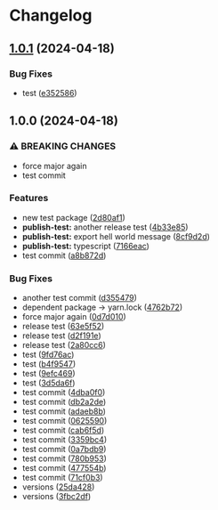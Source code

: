 # Changelog

## [1.0.1](https://github.com/cpro-js/workspace-test/compare/publish-simple-v1.0.0...publish-simple-v1.0.1) (2024-04-18)


### Bug Fixes

* test ([e352586](https://github.com/cpro-js/workspace-test/commit/e3525869cc0907404e7cfe68cc01533317724b17))

## 1.0.0 (2024-04-18)


### ⚠ BREAKING CHANGES

* force major again
* test commit

### Features

* new test package ([2d80af1](https://github.com/cpro-js/workspace-test/commit/2d80af141d5122fb2e18581af4523aced2255af1))
* **publish-test:** another release test ([4b33e85](https://github.com/cpro-js/workspace-test/commit/4b33e858c0bebf905703823fa8bcb514459c31e1))
* **publish-test:** export hell world message ([8cf9d2d](https://github.com/cpro-js/workspace-test/commit/8cf9d2dcbbf08b6721ae8c946542009a1bad323f))
* **publish-test:** typescript ([7166eac](https://github.com/cpro-js/workspace-test/commit/7166eaccc705a9db181cefa5fb618bb3fbe966b1))
* test commit ([a8b872d](https://github.com/cpro-js/workspace-test/commit/a8b872dd4b2165bae0971a13aec8d186e850fe23))


### Bug Fixes

* another test commit ([d355479](https://github.com/cpro-js/workspace-test/commit/d355479181c0e6efa9fa2372852b57176bca8971))
* dependent package -&gt; yarn.lock ([4762b72](https://github.com/cpro-js/workspace-test/commit/4762b727c9f7ddd6386ca7206c44be973ce33244))
* force major again ([0d7d010](https://github.com/cpro-js/workspace-test/commit/0d7d0101ffe7bb2173cf835d40d902e7447b46e6))
* release test ([63e5f52](https://github.com/cpro-js/workspace-test/commit/63e5f5266c15cb261bc38612f15974e32310043e))
* release test ([d2f191e](https://github.com/cpro-js/workspace-test/commit/d2f191e70a41b653599b55126da237cfe2fb88cc))
* release test ([2a80cc6](https://github.com/cpro-js/workspace-test/commit/2a80cc66e828f8331e064a9f10212adede0eae26))
* test ([9fd76ac](https://github.com/cpro-js/workspace-test/commit/9fd76ac604b69a825b6d63559344e45e05a4f588))
* test ([b4f9547](https://github.com/cpro-js/workspace-test/commit/b4f95476ab76e63355700d602108b8ef1fb3aa16))
* test ([9efc469](https://github.com/cpro-js/workspace-test/commit/9efc469303fbe6b5b085e806fef315ede2654467))
* test ([3d5da6f](https://github.com/cpro-js/workspace-test/commit/3d5da6f3af00b0c2deb14716bd7e4fc081ba8679))
* test commit ([4dba0f0](https://github.com/cpro-js/workspace-test/commit/4dba0f0338fd9341d95efd10849ba526899c937d))
* test commit ([db2a2de](https://github.com/cpro-js/workspace-test/commit/db2a2de73f38c4036ac7cb357d2194469e32de7d))
* test commit ([adaeb8b](https://github.com/cpro-js/workspace-test/commit/adaeb8b27fb28c19a49707240e33e8ef5ddd7e53))
* test commit ([0625590](https://github.com/cpro-js/workspace-test/commit/062559046c554f75a08d74c0bd0b75a8c1db8a5a))
* test commit ([cab6f5d](https://github.com/cpro-js/workspace-test/commit/cab6f5da37c98d3276d70ce13da84d4a2c19c6d3))
* test commit ([3359bc4](https://github.com/cpro-js/workspace-test/commit/3359bc477be25de8394e8c56709694d299cf72c5))
* test commit ([0a7bdb9](https://github.com/cpro-js/workspace-test/commit/0a7bdb96e0dd586e593dc2bc2573c840a0dbe8fa))
* test commit ([780b953](https://github.com/cpro-js/workspace-test/commit/780b953a0176ea7c8d51d9bd463da16287937e73))
* test commit ([477554b](https://github.com/cpro-js/workspace-test/commit/477554bcb4dbbe252f7637be858844c3b841457d))
* test commit ([71cf0b3](https://github.com/cpro-js/workspace-test/commit/71cf0b373177ef215ff40b826357dbd8838ec301))
* versions ([25da428](https://github.com/cpro-js/workspace-test/commit/25da428f4478394de79739c62b18bcb9eac19232))
* versions ([3fbc2df](https://github.com/cpro-js/workspace-test/commit/3fbc2df04718b3057a9e7390d054617878ab28d9))

